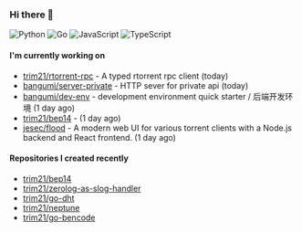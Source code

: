 ### Hi there 👋

![Python](https://img.shields.io/badge/python-3670A0?style=for-the-badge&logo=python&logoColor=ffdd54)
![Go](https://img.shields.io/badge/go-%2300ADD8.svg?style=for-the-badge&logo=go&logoColor=white)
![JavaScript](https://img.shields.io/badge/javascript-%23323330.svg?style=for-the-badge&logo=javascript&logoColor=%23F7DF1E)
![TypeScript](https://img.shields.io/badge/typescript-%23007ACC.svg?style=for-the-badge&logo=typescript&logoColor=white)

#### I'm currently working on

- [trim21/rtorrent-rpc](https://github.com/trim21/rtorrent-rpc) - A typed rtorrent rpc client (today)
- [bangumi/server-private](https://github.com/bangumi/server-private) - HTTP sever for private api (today)
- [bangumi/dev-env](https://github.com/bangumi/dev-env) - development environment quick starter / 后端开发环境 (1 day ago)
- [trim21/bep14](https://github.com/trim21/bep14) -  (1 day ago)
- [jesec/flood](https://github.com/jesec/flood) - A modern web UI for various torrent clients with a Node.js backend and React frontend. (1 day ago)

#### Repositories I created recently

- [trim21/bep14](https://github.com/trim21/bep14)
- [trim21/zerolog-as-slog-handler](https://github.com/trim21/zerolog-as-slog-handler)
- [trim21/go-dht](https://github.com/trim21/go-dht)
- [trim21/neptune](https://github.com/trim21/neptune)
- [trim21/go-bencode](https://github.com/trim21/go-bencode)

